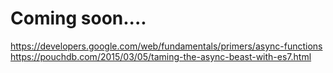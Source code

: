 # Coming soon....

<https://developers.google.com/web/fundamentals/primers/async-functions>
<https://pouchdb.com/2015/03/05/taming-the-async-beast-with-es7.html>
